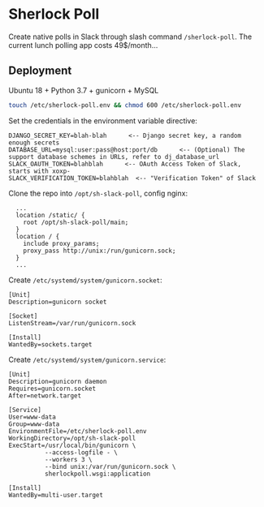 # Sherlock Poll

Create native polls in Slack through slash command `/sherlock-poll`.
The current lunch polling app costs 49$/month...

## Deployment

Ubuntu 18 + Python 3.7 + gunicorn + MySQL

```bash
touch /etc/sherlock-poll.env && chmod 600 /etc/sherlock-poll.env

```
Set the credentials in the environment variable directive:
```
DJANGO_SECRET_KEY=blah-blah      <-- Django secret key, a random enough secrets
DATABASE_URL=mysql:user:pass@host:port/db      <-- (Optional) The support database schemes in URLs, refer to dj_database_url
SLACK_OAUTH_TOKEN=blahblah      <-- OAuth Access Token of Slack, starts with xoxp-
SLACK_VERIFICATION_TOKEN=blahblah  <-- "Verification Token" of Slack
```


Clone the repo into `/opt/sh-slack-poll`, config nginx:

```
  ...
  location /static/ {
    root /opt/sh-slack-poll/main;
  }
  location / {
    include proxy_params;
    proxy_pass http://unix:/run/gunicorn.sock;
  }
  ...
```

Create `/etc/systemd/system/gunicorn.socket`:

```
[Unit]
Description=gunicorn socket

[Socket]
ListenStream=/var/run/gunicorn.sock

[Install]
WantedBy=sockets.target
```

Create `/etc/systemd/system/gunicorn.service`:
```
[Unit]
Description=gunicorn daemon
Requires=gunicorn.socket
After=network.target

[Service]
User=www-data
Group=www-data
EnvironmentFile=/etc/sherlock-poll.env
WorkingDirectory=/opt/sh-slack-poll
ExecStart=/usr/local/bin/gunicorn \
          --access-logfile - \
          --workers 3 \
          --bind unix:/var/run/gunicorn.sock \
          sherlockpoll.wsgi:application

[Install]
WantedBy=multi-user.target
```
